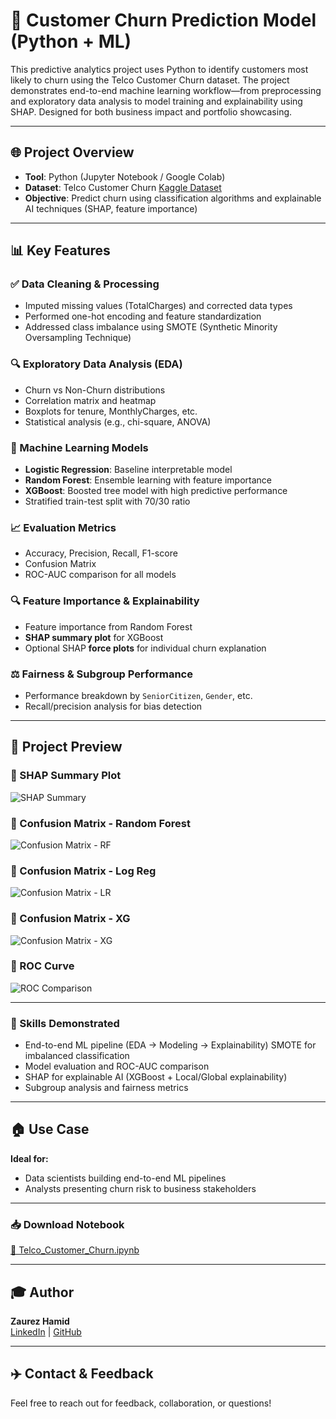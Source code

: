 # 🧠 Customer Churn Prediction Model (Python + ML)

This predictive analytics project uses Python to identify customers most likely to churn using the Telco Customer Churn dataset. The project demonstrates end-to-end machine learning workflow—from preprocessing and exploratory data analysis to model training and explainability using SHAP. Designed for both business impact and portfolio showcasing.


---

## 🌐 Project Overview
- **Tool**: Python (Jupyter Notebook / Google Colab)  
- **Dataset**: Telco Customer Churn [Kaggle Dataset](https://www.kaggle.com/datasets/blastchar/telco-customer-churn)  
- **Objective**: Predict churn using classification algorithms and explainable AI techniques (SHAP, feature importance)

---

## 📊 Key Features

### ✅ Data Cleaning & Processing
- Imputed missing values (TotalCharges) and corrected data types
- Performed one-hot encoding and feature standardization
- Addressed class imbalance using SMOTE (Synthetic Minority Oversampling Technique)

### 🔍 Exploratory Data Analysis (EDA)
- Churn vs Non-Churn distributions
- Correlation matrix and heatmap
- Boxplots for tenure, MonthlyCharges, etc.  
- Statistical analysis (e.g., chi-square, ANOVA)

### 🧠 Machine Learning Models
- **Logistic Regression**: Baseline interpretable model  
- **Random Forest**: Ensemble learning with feature importance  
- **XGBoost**: Boosted tree model with high predictive performance  
- Stratified train-test split with 70/30 ratio

### 📈 Evaluation Metrics
- Accuracy, Precision, Recall, F1-score  
- Confusion Matrix  
- ROC-AUC comparison for all models  


### 🔍 Feature Importance & Explainability
- Feature importance from Random Forest  
- **SHAP summary plot** for XGBoost  
- Optional SHAP **force plots** for individual churn explanation

### ⚖️ Fairness & Subgroup Performance
- Performance breakdown by `SeniorCitizen`, `Gender`, etc.  
- Recall/precision analysis for bias detection


---

## 📄 Project Preview

### 🔹 SHAP Summary Plot

![SHAP Summary](https://github.com/Zaurezzh/Zaurez-Analytics-Portfolio/blob/main/Assets/SHAP%20Summary%20Plot.PNG)

### 🔹 Confusion Matrix - Random Forest

![Confusion Matrix - RF](https://github.com/Zaurezzh/Zaurez-Analytics-Portfolio/blob/main/Assets/Confusion%20Matrix-RF.PNG)

### 🔹 Confusion Matrix - Log Reg

![Confusion Matrix - LR](https://github.com/Zaurezzh/Zaurez-Analytics-Portfolio/blob/main/Assets/Confusion%20Matrix-LR.PNG)

### 🔹 Confusion Matrix - XG

![Confusion Matrix - XG](https://github.com/Zaurezzh/Zaurez-Analytics-Portfolio/blob/main/Assets/Confusion%20Matrix-XG.PNG)

### 🔹 ROC Curve

![ROC Comparison](https://github.com/Zaurezzh/Zaurez-Analytics-Portfolio/blob/main/Assets/ROC%20Curve.PNG)

---
### 🧠 Skills Demonstrated

- End-to-end ML pipeline (EDA → Modeling → Explainability)
SMOTE for imbalanced classification
- Model evaluation and ROC-AUC comparison
- SHAP for explainable AI (XGBoost + Local/Global explainability)
- Subgroup analysis and fairness metrics

---

## 🏠 Use Case
**Ideal for:**
- Data scientists building end-to-end ML pipelines  
- Analysts presenting churn risk to business stakeholders

---

### 📥 Download Notebook
[📘 Telco_Customer_Churn.ipynb](https://github.com/Zaurezzh/Zaurez-Analytics-Portfolio/blob/main/Predictive_Modeling/Customer_Churn_XGBoost/Telco_Customer_Churn.ipynb)

---

## 🎓 Author
**Zaurez Hamid**  
[LinkedIn](https://www.linkedin.com/in/zaurez-h/) | [GitHub](https://github.com/Zaurezzh)

---

## ✈️ Contact & Feedback
Feel free to reach out for feedback, collaboration, or questions!
